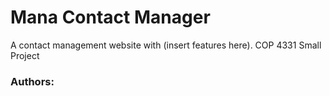 # Mana Contact Manager
A contact management website with (insert features here).
COP 4331 Small Project

### Authors:
